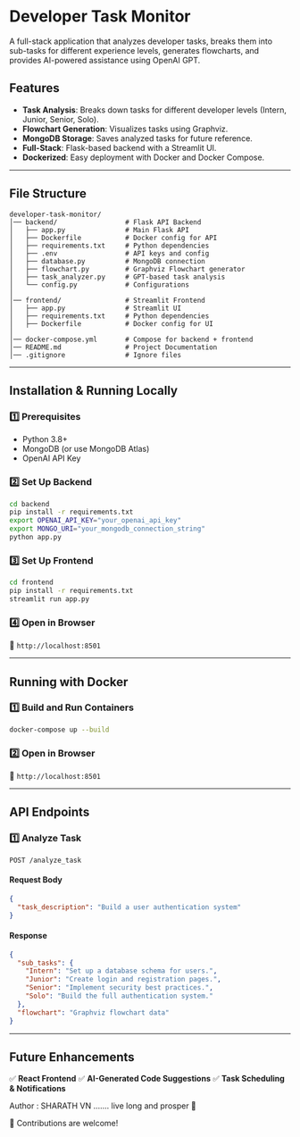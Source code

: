 # Developer Task Monitor

A full-stack application that analyzes developer tasks, breaks them into sub-tasks for different experience levels, generates flowcharts, and provides AI-powered assistance using OpenAI GPT.

## Features

- **Task Analysis**: Breaks down tasks for different developer levels (Intern, Junior, Senior, Solo).
- **Flowchart Generation**: Visualizes tasks using Graphviz.
- **MongoDB Storage**: Saves analyzed tasks for future reference.
- **Full-Stack**: Flask-based backend with a Streamlit UI.
- **Dockerized**: Easy deployment with Docker and Docker Compose.

---

## File Structure
```
developer-task-monitor/
│── backend/                 # Flask API Backend
│   ├── app.py               # Main Flask API
│   ├── Dockerfile           # Docker config for API
│   ├── requirements.txt     # Python dependencies
│   ├── .env                 # API keys and config
│   ├── database.py          # MongoDB connection
│   ├── flowchart.py         # Graphviz Flowchart generator
│   ├── task_analyzer.py     # GPT-based task analysis
│   └── config.py            # Configurations
│
│── frontend/                # Streamlit Frontend
│   ├── app.py               # Streamlit UI
│   ├── requirements.txt     # Python dependencies
│   ├── Dockerfile           # Docker config for UI
│
│── docker-compose.yml       # Compose for backend + frontend
│── README.md                # Project Documentation
│── .gitignore               # Ignore files
```

---

## Installation & Running Locally

### 1️⃣ Prerequisites
- Python 3.8+
- MongoDB (or use MongoDB Atlas)
- OpenAI API Key

### 2️⃣ Set Up Backend
```bash
cd backend
pip install -r requirements.txt
export OPENAI_API_KEY="your_openai_api_key"
export MONGO_URI="your_mongodb_connection_string"
python app.py
```

### 3️⃣ Set Up Frontend
```bash
cd frontend
pip install -r requirements.txt
streamlit run app.py
```

### 4️⃣ Open in Browser
📌 `http://localhost:8501`

---

## Running with Docker

### 1️⃣ Build and Run Containers
```bash
docker-compose up --build
```

### 2️⃣ Open in Browser
📌 `http://localhost:8501`

---

## API Endpoints

### **1️⃣ Analyze Task**
```http
POST /analyze_task
```
#### **Request Body**
```json
{
  "task_description": "Build a user authentication system"
}
```

#### **Response**
```json
{
  "sub_tasks": {
    "Intern": "Set up a database schema for users.",
    "Junior": "Create login and registration pages.",
    "Senior": "Implement security best practices.",
    "Solo": "Build the full authentication system."
  },
  "flowchart": "Graphviz flowchart data"
}
```

---

## Future Enhancements
✅ **React Frontend**
✅ **AI-Generated Code Suggestions**
✅ **Task Scheduling & Notifications**


Author :
SHARATH VN ....... live long and prosper 🖖


🚀 Contributions are welcome!

